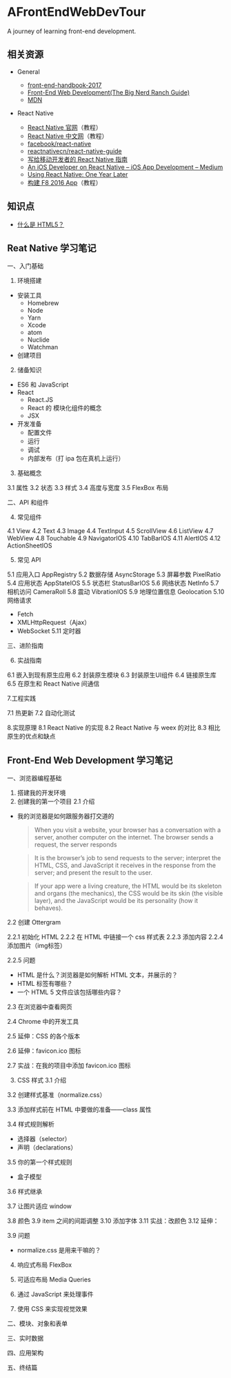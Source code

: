 # AFrontEndWebDevTour
A journey of learning front-end development.


## 相关资源

- General
  - [front-end-handbook-2017](https://github.com/xitu/front-end-handbook-2017)
  - [Front-End Web Development(The Big Nerd Ranch Guide)](https://www.amazon.com/Front-End-Web-Development-Ranch-Guides/dp/0134433947)
  - [MDN](https://developer.mozilla.org/zh-CN/)

- React Native
  - [React Native 官网](https://facebook.github.io/react-native/)（教程）
  - [React Native 中文网](http://reactnative.cn)（教程）
  - [facebook/react-native](https://github.com/facebook/react-native/)
  - [reactnativecn/react-native-guide](https://github.com/reactnativecn/react-native-guide)
  - [写给移动开发者的 React Native 指南](http://www.jianshu.com/p/b88944250b25)
  - [An iOS Developer on React Native – iOS App Development – Medium](https://medium.com/ios-os-x-development/an-ios-developer-on-react-native-1f24786c29f0)
  - [Using React Native: One Year Later](https://medium.com/m/global-identity?redirectUrl=https://blog.discordapp.com/using-react-native-one-year-later-91fd5e949933)
  - [构建 F8 2016 App](https://f8-app.liaohuqiu.net/#content)（教程）

## 知识点
- [什么是 HTML5？](https://developer.mozilla.org/zh-CN/docs/Web/Guide/HTML/HTML)

## Reat Native 学习笔记
一、入门基础

1. 环境搭建

- 安装工具
  - Homebrew
  - Node
  - Yarn
  - Xcode
  - atom
  - Nuclide
  - Watchman
- 创建项目

2. 储备知识

- ES6 和 JavaScript
- React
  - React.JS
  - React 的 模块化组件的概念
  - JSX
- 开发准备
  - 配置文件
  - 运行
  - 调试
  - 内部发布（打 ipa 包在真机上运行）

3. 基础概念

3.1 属性
3.2 状态
3.3 样式
3.4 高度与宽度
3.5 FlexBox 布局

二、API 和组件

4. 常见组件

4.1 View
4.2 Text 
4.3 Image
4.4 TextInput
4.5 ScrollView
4.6 ListView
4.7 WebView
4.8 Touchable
4.9 NavigatorIOS
4.10 TabBarIOS
4.11 AlertIOS
4.12 ActionSheetIOS

5. 常见 API

5.1 应用入口 AppRegistry
5.2 数据存储 AsyncStorage
5.3 屏幕参数 PixelRatio
5.4 应用状态 AppStateIOS
5.5 状态栏 StatusBarIOS
5.6 网络状态 NetInfo
5.7 相机访问 CameraRoll
5.8 震动 VibrationIOS
5.9 地理位置信息 Geolocation
5.10 网络请求
  - Fetch
  - XMLHttpRequest（Ajax）
  - WebSocket
5.11 定时器

三、进阶指南

6. 实战指南

6.1 嵌入到现有原生应用
6.2 封装原生模块
6.3 封装原生UI组件
6.4 链接原生库 
6.5 在原生和 React Native 间通信

7.工程实践

7.1 热更新
7.2 自动化测试

8.实现原理
8.1 React Native 的实现
8.2 React Native 与 weex 的对比
8.3 相比原生的优点和缺点


## Front-End Web Development 学习笔记
一、浏览器编程基础
1. 搭建我的开发环境
2. 创建我的第一个项目
2.1 介绍
- 我的浏览器是如何跟服务器打交道的
  > When you visit a website, your browser has a conversation with a server, another computer on the internet. The browser sends a request, the server responds

  > It is the browser’s job to send requests to the server; interpret the HTML, CSS, and JavaScript
it receives in the response from the server; and present the result to the user. 

  > If your app were a living creature, the HTML would be its skeleton and organs (the mechanics), the CSS would be its skin (the visible layer), and the JavaScript would be its personality (how it behaves).

2.2 创建 Ottergram


2.2.1 初始化 HTML
2.2.2 在 HTML 中链接一个 css 样式表
2.2.3 添加内容
2.2.4 添加图片（img标签）

2.2.5 问题
- HTML 是什么？浏览器是如何解析 HTML 文本，并展示的？
- HTML 标签有哪些？
- 一个 HTML 5 文件应该包括哪些内容？

2.3 在浏览器中查看网页

2.4 Chrome 中的开发工具

2.5 延伸：CSS 的各个版本

2.6 延伸：favicon.ico 图标

2.7 实战：在我的项目中添加 favicon.ico 图标

3. CSS 样式
3.1 介绍

3.2 创建样式基准（normalize.css）

3.3 添加样式前在 HTML 中要做的准备——class 属性

3.4 样式规则解析
- 选择器（selector）
- 声明（declarations）

3.5 你的第一个样式规则
- 盒子模型

3.6 样式继承

3.7 让图片适应 window

3.8 颜色
3.9 item 之间的间距调整
3.10 添加字体
3.11 实战：改颜色
3.12 延伸：

3.9 问题
- normalize.css 是用来干嘛的？

4. 响应式布局 FlexBox 

5. 可适应布局 Media Queries 

6. 通过 JavaScript 来处理事件

7. 使用 CSS 来实现视觉效果


二、模块、对象和表单

三、实时数据

四、应用架构

五、终结篇
